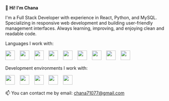 
👋 **Hi! I'm Chana**


I'm a Full Stack Developer with experience in React, Python, and MySQL.
Specializing in responsive web development and building user-friendly management interfaces.
Always learning, improving, and enjoying clean and readable code.

Languages I work with:

<p align="left">
  <img src="https://cdn.jsdelivr.net/gh/devicons/devicon/icons/c/c-original.svg" height="30"/>
  &nbsp;&nbsp;
  <img src="https://cdn.jsdelivr.net/gh/devicons/devicon/icons/cplusplus/cplusplus-original.svg" height="30"/>
  &nbsp;&nbsp;
  <img src="https://cdn.jsdelivr.net/gh/devicons/devicon/icons/csharp/csharp-original.svg" height="30"/>
  &nbsp;&nbsp;
  <img src="https://cdn.jsdelivr.net/gh/devicons/devicon/icons/html5/html5-original.svg" height="30"/>
  &nbsp;&nbsp;
  <img src="https://cdn.jsdelivr.net/gh/devicons/devicon/icons/css3/css3-original.svg" height="30"/>
  &nbsp;&nbsp;
  <img src="https://cdn.jsdelivr.net/gh/devicons/devicon/icons/javascript/javascript-original.svg" height="30"/>
  &nbsp;&nbsp;
  <img src="https://cdn.jsdelivr.net/gh/devicons/devicon/icons/react/react-original.svg" height="30"/>
  &nbsp;&nbsp;
  <img src="https://cdn.jsdelivr.net/gh/devicons/devicon/icons/python/python-original.svg" height="30"/>
  &nbsp;&nbsp;
  <img src="https://cdn.jsdelivr.net/gh/devicons/devicon/icons/nodejs/nodejs-original.svg" height="30"/>
</p>


Development environments I work with:

<p align="left">
  <img src="https://cdn.jsdelivr.net/gh/devicons/devicon/icons/visualstudio/visualstudio-plain.svg" height="30"/>
  &nbsp;&nbsp;
  <img src="https://cdn.jsdelivr.net/gh/devicons/devicon/icons/vscode/vscode-original.svg" height="30"/>
  &nbsp;&nbsp;
  <img src="https://cdn.jsdelivr.net/gh/devicons/devicon/icons/docker/docker-original.svg" height="30"/>
  &nbsp;&nbsp;
  <img src="https://cdn.jsdelivr.net/gh/devicons/devicon/icons/github/github-original.svg" height="30"/>
  &nbsp;&nbsp;
  <img src="https://cdn.jsdelivr.net/gh/devicons/devicon/icons/postman/postman-original.svg" height="30"/>
</p>



📫 You can contact me by email: chana71077@gmail.com

